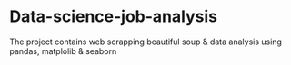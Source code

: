 # Data-science-job-analysis
The project contains web scrapping beautiful soup &amp; data analysis using pandas, matplolib &amp; seaborn
